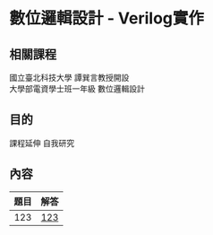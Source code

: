 # 數位邏輯設計 - Verilog實作

## 相關課程
國立臺北科技大學 譚巽言教授開設  
大學部電資學士班一年級 數位邏輯設計

## 目的
課程延伸 自我研究  

## 內容
題目 | 解答 |
|:-------:|:--------:|
| 123 | [123](/01) |
